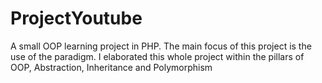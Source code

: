 # ProjectYoutube

A small OOP learning project in PHP. The main focus of this project is the use of the paradigm.
I elaborated this whole project within the pillars of OOP, Abstraction, Inheritance and Polymorphism
